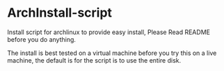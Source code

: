 ArchInstall-script
==================

Install script for archlinux to provide easy install, Please Read README before you do anything.

The install is best tested on a virtual machine before you try this on a live machine, the default is for the script is to
use the entire disk.
